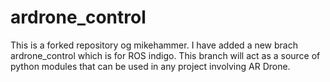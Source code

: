# ardrone_control
This is a forked repository og mikehammer. I have added a new brach ardrone_control which is for ROS indigo. This branch will act as a source of python modules that can be used in any project involving AR Drone.

